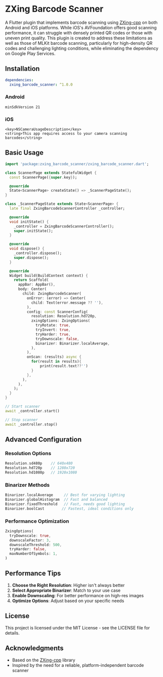 # ZXing Barcode Scanner

A Flutter plugin that implements barcode scanning using [ZXing-cpp](https://github.com/zxing-cpp/zxing-cpp) on both Android and iOS platforms. While iOS's AVFoundation offers good scanning performance, it can struggle with densely printed QR codes or those with uneven print quality. This plugin is created to address these limitations as well as those of MLKit barcode scanning, particularly for high-density QR codes and challenging lighting conditions, while eliminating the dependency on Google Play Services.

## Installation

```yaml
dependencies:
  zxing_barcode_scanner: ^1.0.0
```

### Android

```
minSdkVersion 21
```

### iOS

```
<key>NSCameraUsageDescription</key>
<string>This app requires access to your camera scanning barcodes</string>
```

## Basic Usage

```dart
import 'package:zxing_barcode_scanner/zxing_barcode_scanner.dart';

class ScannerPage extends StatefulWidget {
  const ScannerPage({super.key});

  @override
  State<ScannerPage> createState() => _ScannerPageState();
}

class _ScannerPageState extends State<ScannerPage> {
  late final ZxingBarcodeScannerController _controller;

  @override
  void initState() {
    _controller = ZxingBarcodeScannerController();
    super.initState();
  }

  @override
  void dispose() {
    _controller.dispose();
    super.dispose();
  }

  @override
  Widget build(BuildContext context) {
    return Scaffold(
      appBar: AppBar(),
      body: Center(
        child: ZxingBarcodeScanner(
          onError: (error) => Center(
            child: Text(error.message ?? ''),
          ),
          config: const ScannerConfig(
            resolution: Resolution.hd720p,
            zxingOptions: ZxingOptions(
              tryRotate: true,
              tryInvert: true,
              tryHarder: true,
              tryDownscale: false,
              binarizer: Binarizer.localAverage,
            ),
          ),
          onScan: (results) async {
            for(result in results){
                print(result.text??'')
            }
          },
        ),
      ),
    );
  }
}
```

```dart
// Start scanner
await _controller.start()

// Stop scanner
await _controller.stop()
```

## Advanced Configuration

### Resolution Options

```dart
Resolution.sd480p    // 640x480
Resolution.hd720p    // 1280x720
Resolution.hd1080p   // 1920x1080
```

### Binarizer Methods

```dart
Binarizer.localAverage     // Best for varying lighting
Binarizer.globalHistogram  // Fast and balanced
Binarizer.fixedThreshold   // Fast, needs good lighting
Binarizer.boolCast        // Fastest, ideal conditions only
```

### Performance Optimization

```dart
ZxingOptions(
  tryDownscale: true,
  downscaleFactor: 3,
  downscaleThreshold: 500,
  tryHarder: false,
  maxNumberOfSymbols: 1,
)
```

## Performance Tips

1. **Choose the Right Resolution**: Higher isn't always better
2. **Select Appropriate Binarizer**: Match to your use case
3. **Enable Downscaling**: For better performance on high-res images
4. **Optimize Options**: Adjust based on your specific needs

## License

This project is licensed under the MIT License - see the LICENSE file for details.

## Acknowledgments

- Based on the [ZXing-cpp](https://github.com/nu-book/zxing-cpp) library
- Inspired by the need for a reliable, platform-independent barcode scanner
